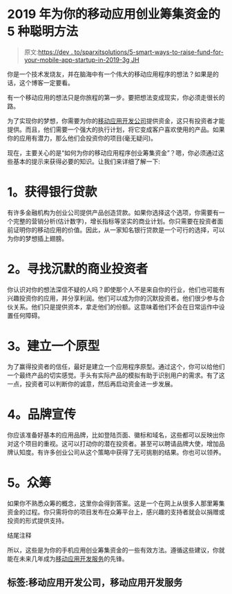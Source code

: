 # 2019 年为你的移动应用创业筹集资金的 5 种聪明方法

> 原文:[https://dev . to/sparxitsolutions/5-smart-ways-to-raise-fund-for-your-mobile-app-startup-in-2019-3g JH](https://dev.to/sparxitsolutions/5-smart-ways-to-raise-fund-for-your-mobile-app-startup-in-2019-3gjh)

你是一个技术发烧友，并在脑海中有一个伟大的移动应用程序的想法？如果是的话，这个博客一定要看。

有一个移动应用的想法只是你旅程的第一步。要把想法变成现实，你必须走很长的路。

为了实现你的梦想，你需要为你的[移动应用开发公司](https://www.sparxitsolutions.com/mobile-apps-development-services.shtml)提供资金，这只有投资者才能提供。而且，他们需要一个强大的执行计划，将它变成客户喜欢使用的产品。如果你的应用有潜力，那么他们会投资你的项目(毫无疑问)。

现在，主要关心的是“如何为你的移动应用程序创业筹集资金”？嗯，你必须通过这些基本的提示来获得必要的知识。让我们来详细了解一下:

# [](#1-secure-a-bank-loan)1。获得银行贷款

有许多金融机构为创业公司提供产品创造贷款。如果你选择这个选项，你需要有一个完整的营销分析(估计数字)，增长指标等坚实的商业计划。你只需要在投资者面前证明你的移动应用的价值。因此，从一家知名银行贷款是一个可行的选择，可以为你的梦想插上翅膀。

# [](#2-find-silent-business-investors)2。寻找沉默的商业投资者

你认识对你的想法深信不疑的人吗？即使那个人不是来自你的行业，他们也可能有兴趣投资你的应用，并分享利润。他们可以成为你的沉默投资者。他们很少参与合伙关系。他们只是提供资本，拿走他们的份额。这意味着他们不会在日常运作中设置任何障碍。

# [](#3-build-a-prototype)3。建立一个原型

为了赢得投资者的信任，最好是建立一个应用程序原型。通过这个，你可以给他们一个最终产品的切实感觉。手头有实际产品的模拟有助于识别用户的需求。有了这一点，投资者可以判断你的诚意，然后再启动资金进一步发展。

# [](#4-branding)4。品牌宣传

你应该准备好基本的应用品牌，比如登陆页面、徽标和域名，这些都可以反映出你对这个项目的重视。这可以打动你的潜在投资者。甚至可以聘请品牌大使，增加品牌认知度。有许多创业公司从这个策略中获得了无可挑剔的结果。你也可以领养。

# [](#5-crowdfunding)5。众筹

如果你不熟悉众筹的概念，这里你会得到答案。这是一个在网上从很多人那里筹集资金的过程。你只需将你的项目发布在众筹平台上，感兴趣的支持者就会以捐赠或投资的形式提供支持。

结尾注释

所以，这些是为你的手机应用创业筹集资金的一些有效方法。遵循这些建议，你就能在未来几年成为[移动应用开发服务](https://www.sparxitsolutions.com)的先锋。

## [](#tags-mobile-app-development-company-mobile-application-development-services)标签:移动应用开发公司，移动应用开发服务